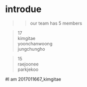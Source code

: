 introdue
=======
>>our team has 5 members  


>17  
kimgitae  
yoonchanwoong  
jungchungho  


>15  
raejoonee  
parkjekoo  


#I am 2017011667_kimgitae
